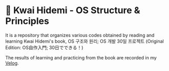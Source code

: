 # 📖 Kwai Hidemi - OS Structure & Principles

It is a repository that organizes various codes obtained by reading and learning Kwai Hidemi's book, OS 구조와 원리; OS 개발 30일 프로젝트 (Original Edition: OS自作入門; 30日でできる！)

The results of learning and practicing from the book are recorded in my [Velog](https://velog.io/@dohan_/series/Books).
